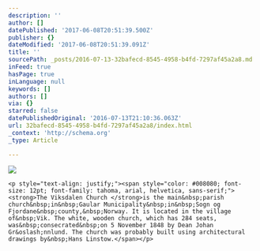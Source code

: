 ```yaml
---
description: ''
author: []
datePublished: '2017-06-08T20:51:39.500Z'
publisher: {}
dateModified: '2017-06-08T20:51:39.091Z'
title: ''
sourcePath: _posts/2016-07-13-32bafecd-8545-4958-b4fd-7297af45a2a8.md
inFeed: true
hasPage: true
inLanguage: null
keywords: []
authors: []
via: {}
starred: false
datePublishedOriginal: '2016-07-13T21:10:36.063Z'
url: 32bafecd-8545-4958-b4fd-7297af45a2a8/index.html
_context: 'http://schema.org'
_type: Article

---
```

![](https://s3-us-west-2.amazonaws.com/the-grid-img/p/7dac59f7ba02f0414b9b5de41af75ab2f4120834.jpg)

    <p style="text-align: justify;"><span style="color: #008080; font-size: 12pt; font-family: tahoma, arial, helvetica, sans-serif;"><strong>The Viksdalen Church </strong>is the main&nbsp;parish church&nbsp;in&nbsp;Gaular Municipality&nbsp;in&nbsp;Sogn og Fjordane&nbsp;county,&nbsp;Norway. It is located in the village of&nbsp;Vik. The white, wooden church, which has 284 seats, was&nbsp;consecrated&nbsp;on 5 November 1848 by Dean Johan Gr&oslash;nnlund. The church was probably built using architectural drawings by&nbsp;Hans Linstow.</span></p>